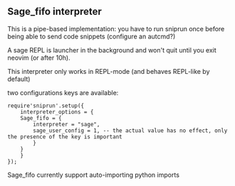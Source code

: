 ## Sage_fifo interpreter

This is a pipe-based implementation: you have to run sniprun once before being able to send code snippets (configure an autcmd?)

A sage REPL is launcher in the background and won't quit until you exit neovim (or after 10h).

This interpreter only works in REPL-mode (and behaves REPL-like by default)

two configurations keys are available:

```
require'sniprun'.setup({
    interpreter_options = {
	Sage_fifo = {
	    interpreter = "sage",
	    sage_user_config = 1, -- the actual value has no effect, only the presence of the key is important
	    }
	}
    }
});
```

Sage\_fifo currently support auto-importing python imports
